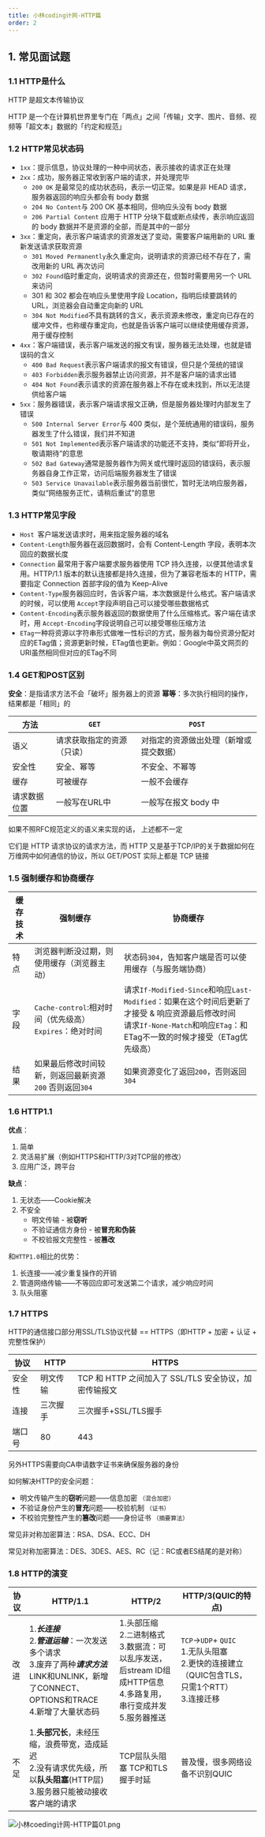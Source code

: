 ```yaml
---
title: 小林coding计网-HTTP篇
order: 2
---
```


## 1. 常见面试题

### 1.1 HTTP是什么

HTTP 是超文本传输协议

HTTP 是一个在计算机世界里专门在「两点」之间「传输」文字、图片、音频、视频等「超文本」数据的「约定和规范」

### 1.2 HTTP常见状态码

+ `1xx`：提示信息，协议处理的一种中间状态，表示接收的请求正在处理
+ `2xx`：成功，服务器正常收到客户端的请求，并处理完毕
  + `200 OK` 是最常见的成功状态码，表示一切正常。如果是非 HEAD 请求，服务器返回的响应头都会有 body 数据
  + `204 No Content`与 200 OK 基本相同，但响应头没有 body 数据
  + `206 Partial Content` 应用于 HTTP 分块下载或断点续传，表示响应返回的 body 数据并不是资源的全部，而是其中的一部分
+ `3xx`：重定向，表示客户端请求的资源发送了变动，需要客户端用新的 URL 重新发送请求获取资源
  + `301 Moved Permanently`永久重定向，说明请求的资源已经不存在了，需改用新的 URL 再次访问
  + `302 Found`临时重定向，说明请求的资源还在，但暂时需要用另一个 URL 来访问
  + 301 和 302 都会在响应头里使用字段 Location，指明后续要跳转的 URL，浏览器会自动重定向新的 URL
  + `304 Not Modified`不具有跳转的含义，表示资源未修改，重定向已存在的缓冲文件，也称缓存重定向，也就是告诉客户端可以继续使用缓存资源，用于缓存控制
+ `4xx`：客户端错误，表示客户端发送的报文有误，服务器无法处理，也就是错误码的含义
  + `400 Bad Request`表示客户端请求的报文有错误，但只是个笼统的错误
  + `403 Forbidden`表示服务器禁止访问资源，并不是客户端的请求出错
  + `404 Not Found`表示请求的资源在服务器上不存在或未找到，所以无法提供给客户端
+ `5xx`：服务器错误，表示客户端请求报文正确，但是服务器处理时内部发生了错误
  + `500 Internal Server Error`与 400 类似，是个笼统通用的错误码，服务器发生了什么错误，我们并不知道
  + `501 Not Implemented`表示客户端请求的功能还不支持，类似“即将开业，敬请期待”的意思
  + `502 Bad Gateway`通常是服务器作为网关或代理时返回的错误码，表示服务器自身工作正常，访问后端服务器发生了错误
  + `503 Service Unavailable`表示服务器当前很忙，暂时无法响应服务器，类似“网络服务正忙，请稍后重试”的意思

### 1.3 HTTP常见字段

+ `Host `客户端发送请求时，用来指定服务器的域名
+ `Content-Length`服务器在返回数据时，会有 Content-Length 字段，表明本次回应的数据长度
+ `Connection` 最常用于客户端要求服务器使用 TCP 持久连接，以便其他请求复用。HTTP/1.1 版本的默认连接都是持久连接，但为了兼容老版本的 HTTP，需要指定 Connection 首部字段的值为 Keep-Alive
+ `Content-Type`服务器回应时，告诉客户端，本次数据是什么格式。客户端请求的时候，可以使用 `Accept`字段声明自己可以接受哪些数据格式
+ `Content-Encoding`表示服务器返回的数据使用了什么压缩格式。客户端在请求时，用 `Accept-Encoding`字段说明自己可以接受哪些压缩方法
+ `ETag`一种将资源以字符串形式做唯一性标识的方式，服务器为每份资源分配对应的ETag值；资源更新时候，ETag值也更新。例如：Google中英文网页的URI虽然相同但对应的ETag不同

### 1.4 GET和POST区别

**安全**：是指请求方法不会「破坏」服务器上的资源
**幂等**：多次执行相同的操作，结果都是「相同」的

| 方法         | `GET`                      | `POST`                                 |
| ------------ | -------------------------- | -------------------------------------- |
| 语义         | 请求获取指定的资源（只读） | 对指定的资源做出处理（新增或提交数据） |
| 安全性       | 安全、幂等                 | 不安全、不幂等                         |
| 缓存         | 可被缓存                   | 一般不会缓存                           |
| 请求数据位置 | 一般写在URL中              | 一般写在报文 body 中                   |

如果不照RFC规范定义的语义来实现的话， 上述都不一定

它们是 HTTP 请求协议的请求方法，而 HTTP 又是基于TCP/IP的关于数据如何在万维网中如何通信的协议，所以 GET/POST 实际上都是 TCP 链接

### 1.5 强制缓存和协商缓存

| 缓存技术 | 强制缓存                                                 | 协商缓存                                                     |
| -------- | -------------------------------------------------------- | ------------------------------------------------------------ |
| 特点     | 浏览器判断没过期，则使用缓存（浏览器主动）               | 状态码`304`，告知客户端是否可以使用缓存（与服务端协商）      |
| 字段     | `Cache-control`:相对时间（优先级高） `Expires`：绝对时间 | 请求`If-Modified-Since`和响应`Last-Modified`：如果在这个时间后更新了才接受 & 响应资源最后修改时间<br>请求`If-None-Match`和响应`ETag`：和ETag不一致的时候才接受（ETag优先级高） |
| 结果     | 如果最后修改时间较新，则返回最新资源 `200` 否则返回`304` | 如果资源变化了返回`200`，否则返回`304`                       |

### 1.6 HTTP1.1

**优点**：

1. 简单
2. 灵活易扩展（例如HTTPS和HTTP/3对TCP层的修改）
3. 应用广泛，跨平台

**缺点**：

1. 无状态——Cookie解决
2. 不安全
   - 明文传输 - 被**窃听**
   - 不验证通信方身份 - 被**冒充和伪装**
   - 不校验报文完整性 - 被**篡改**

和`HTTP1.0`相比的优势：

1. 长连接——减少重复操作的开销
2. 管道网络传输——不等回应即可发送第二个请求，减少响应时间
3. 队头阻塞 

### 1.7 HTTPS

HTTP的通信接口部分用SSL/TLS协议代替 == HTTPS（即HTTP + 加密 + 认证 + 完整性保护）

| 协议   | HTTP     | HTTPS                                                 |
| ------ | -------- | ----------------------------------------------------- |
| 安全性 | 明文传输 | TCP 和 HTTP 之间加入了 SSL/TLS 安全协议，加密传输报文 |
| 连接   | 三次握手 | 三次握手+SSL/TLS握手                                  |
| 端口号 | 80       | 443                                                   |

另外HTTPS需要向CA申请数字证书来确保服务器的身份

如何解决HTTP的安全问题：

- 明文传输产生的**窃听**问题——信息加密 `（混合加密）`
- 不验证身份产生的**冒充**问题——校验机制 `（证书）`
- 不校验完整性产生的**篡改**问题——身份证书 `（摘要算法）`

常见非对称加密算法：RSA、DSA、ECC、DH

常见对称加密算法：DES、3DES、AES、RC（记：RC或者ES结尾的是对称）

### 1.8 HTTP的演变

| 协议 | HTTP/1.1                                                     | HTTP/2                                                       | HTTP/3(QUIC的特点)                                           |
| ---- | ------------------------------------------------------------ | ------------------------------------------------------------ | ------------------------------------------------------------ |
| 改进 | 1.***长连接***<br>2.***管道运输***：一次发送多个请求 <br/>3.废弃了两种***请求方法***LINK和UNLINK，新增了CONNECT、OPTIONS和TRACE<br/>4.新增了大量状态码 | 1.头部压缩<br/>2.`二`进制格式 <br/>3.数据流：可以乱序发送，后stream ID组成HTTP信息 <br/>4.多路复用，串行变成并发<br/>5.服务器推送 | `TCP`->`UDP`+ `QUIC`<br/>1.无队头阻塞<br/>2.更快的连接建立（QUIC包含TLS，只需1个RTT）<br/>3.连接迁移 |
| 不足 | 1.**头部冗长**，未经压缩，浪费带宽，造成延迟<br/>2.没有请求优先级，所以**队头阻塞**(HTTP层) <br/>3.服务器只能被动接收客户端的请求 | TCP层队头阻塞 TCP和TLS握手时延                               | 普及慢，很多网络设备不识别QUIC                               |

![小林coeding计网-HTTP篇01.png](https://zhf-picture.oss-cn-qingdao.aliyuncs.com/my-img/小林coding计网-HTTP篇01.png)









